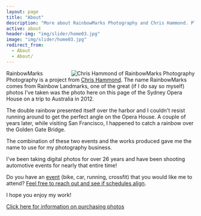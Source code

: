 ```yaml
---
layout: page
title: "About"
description: "More about RainbowMarks Photography and Chris Hammond. Please don't hesitate to reach out to us if you have any questions!"
active: about
header-img: "img/slider/home03.jpg"
image: "img/slider/home03.jpg"
redirect_from:
  - About
  - About/
---
```

<img src="{% picture direct200 img/MidSouthHeadshot-1.jpg %}" align="right" alt="Chris Hammond of RainbowMarks Photography" />RainbowMarks Photography is a project from <a href="https://www.chrishammond.com" target="_blank">Chris Hammond</a>. The name RainbowMarks comes from Rainbow Landmarks, one of the great (if I do say so myself) photos I've taken was the photo here on this page of the Sydney Opera House on a trip to Australia in 2012.

The double rainbow presented itself over the harbor and I couldn't resist running around to get the perfect angle on the Opera House. A couple of years later, while visiting San Francisco, I happened to catch a rainbow over the Golden Gate Bridge.

The combination of these two events and the works produced gave me the name to use for my photography business.

I've been taking digital photos for over 26 years and have been shooting automotive events for nearly that entire time!

Do you have an [event](/events) (bike, car, running, crossfit) that you would like me to attend? [Feel free to reach out and see if schedules align](https://cjh.am/rbmcontact). 

I hope you enjoy my work!

[Click here for information on purchasing photos](/purchase/)
